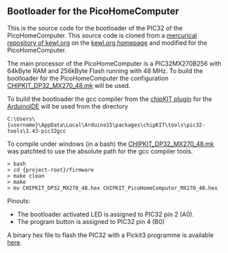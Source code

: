 ## Bootloader for the PicoHomeComputer

This is the source code for the bootloader of the PIC32 of the PicoHomeComputer.
This source code is cloned from a [mercurical repository of kewl.org](http://hg.kewl.org/pub/chipKITPi)
on the [kewl.org homepage](https://wiki.kewl.org/dokuwiki/projects:chipkit32) and modified
for the PicoHomeComputer.

The main processor of the PicoHomeComputer is a PIC32MX270B256 with 64kByte RAM and 256kByte Flash running with 48 MHz.
To build the bootloader for the PicoHomeComputer the configuration [CHIPKIT_DP32_MX270_48.mk](firmware/mk/CHIPKIT_DP32_MX270_48.mk)
will be used.

To build the bootloader the gcc compiler from the [chipKIT plugin](https://chipkit.net/wiki/index.php?title=ChipKIT_core) 
for the [ArduinoIDE](https://www.arduino.cc/en/Main/Software) will be used from the directory

    C:\Users\{username}\AppData\Local\Arduino15\packages\chipKIT\tools\pic32-tools\1.43-pic32gcc
    
To compile under windows (in a bash) the [CHIPKIT_DP32_MX270_48.mk](firmware/mk/CHIPKIT_DP32_MX270_48.mk) was patchted to use
the absolute path for the gcc compiler tools.

    > bash
    > cd {project-root}/firmware
    > make clean
    > make
    > mv CHIPKIT_DP32_MX270_48.hex CHIPKIT_PicoHomeComputer_MX270_48.hex

Pinouts:
* The bootloader activated LED is assigned to PIC32 pin 2 (A0).
* The program button is assigned to PIC32 pin 4 (B0)

A binary hex file to flash the PIC32 with a Pickit3 programme is available [here](firmware/bootloaders-hex/CHIPKIT_PicoHomeComputer_MX270_48.hex).
